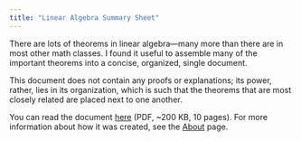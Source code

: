 ```yaml
---
title: "Linear Algebra Summary Sheet"
---
```


There are lots of theorems in linear algebra—many more than there are
in most other math classes. I found it useful to assemble many of the
important theorems into a concise, organized, single document.

This document does not contain any proofs or explanations; its power,
rather, lies in its organization, which is such that the theorems that
are most closely related are placed next to one another.

You can read the document [here][] (PDF, ~200 KB, 10 pages). For more
information about how it was created, see the [About] page.

[here]: /LinearAlgebraSummarySheet.pdf
[about]: /about-this-site
